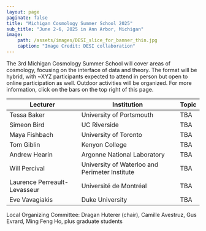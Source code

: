 ```yaml
---
layout: page
paginate: false
title: "Michigan Cosmology Summer School 2025"
sub_title: "June 2-6, 2025 in Ann Arbor, Michigan"
image:
    path: /assets/images/DESI_slice_for_banner_thin.jpg
    caption: "Image Credit: DESI collaboration"
---
```


The 3rd Michigan Cosmology Summer School will cover areas of cosmology, focusing on the interface of data and theory. The format will be hybrid, with ~XYZ participants expected to attend in person but open to online participation as well. Outdoor activities will be organized. For more information, click on the bars on the top right of this page.


|Lecturer           |Institution                                |Topic
|-----------------------|-------------------------------------------|------------------------------------
|Tessa Baker             |University of Portsmouth             |TBA
|Simeon Bird             |UC Riverside                         |TBA
|Maya Fishbach           |University of Toronto                |TBA
|Tom Giblin              |Kenyon College                       |TBA
|Andrew Hearin           |Argonne National Laboratory          |TBA
|Will Percival           |University of Waterloo and Perimeter Institute |TBA
|Laurence Perreault-Levasseur         |Université de Montréal     |TBA
|Eve Vavagiakis          |Duke University                      |TBA



Local Organizing Committee: Dragan Huterer (chair), Camille Avestruz, Gus Evrard, Ming Feng Ho, plus graduate students

